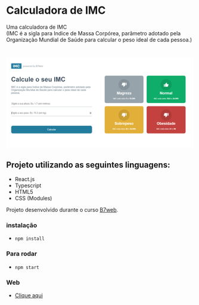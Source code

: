 # Calculadora de IMC

Uma calculadora de IMC</br> 
(IMC é a sigla para Indice de Massa Corpórea, parâmetro adotado pela Organização Mundial de Saúde para calcular o peso ideal de cada pessoa.)</br>
#

<img src="./src/assets/Calculadora de IMC (IMG).png"/>

## Projeto utilizando as seguintes linguagens:


<ul>
    <li> React.js
    <li> Typescript
    <li> HTML5
    <li> CSS (Modules)
</ul>


Projeto desenvolvido durante o curso [B7web](https://b7web.com.br).

### instalação
- `npm install`

### Para rodar
- `npm start`

### Web
- [Clique aqui](https://calculadora-de-imc-nine.vercel.app/)
